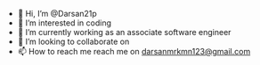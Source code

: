 - 👋 Hi, I’m @Darsan21p
- 👀 I’m interested in coding
- 🌱 I’m currently working as an associate software engineer
- 💞️ I’m looking to collaborate on
- 📫 How to reach me reach me on darsanmrkmn123@gmail.com

<!---
Darsan21p/Darsan21p is a ✨ special ✨ repository because its `README.md` (this file) appears on your GitHub profile.
You can click the Preview link to take a look at your changes.
--->
